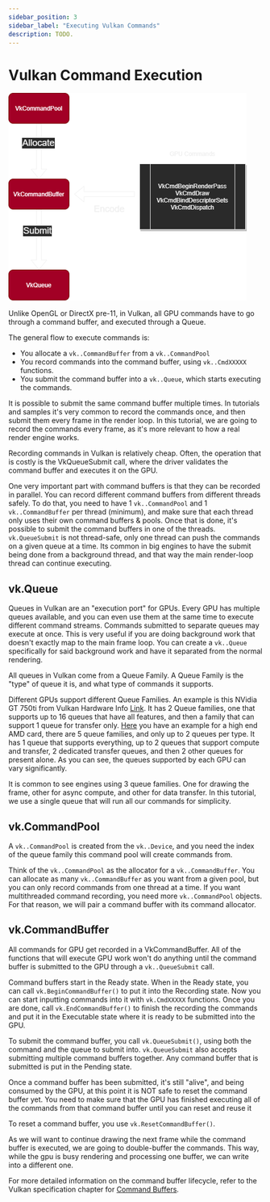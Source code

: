 ```yaml
---
sidebar_position: 3
sidebar_label: "Executing Vulkan Commands"
description: TODO.
---
```


# Vulkan Command Execution

![dd](./img/vkcommands.png)

Unlike OpenGL or DirectX pre-11, in Vulkan, all GPU commands have to go through a command
buffer, and executed through a Queue.

The general flow to execute commands is:

- You allocate a `vk..CommandBuffer` from a `vk..CommandPool`
- You record commands into the command buffer, using `vk..CmdXXXXX` functions.
- You submit the command buffer into a `vk..Queue`, which starts executing the commands.

It is possible to submit the same command buffer multiple times. In tutorials and samples it's
very common to record the commands once, and then submit them every frame in the render loop.
In this tutorial, we are going to record the commands every frame, as it's more relevant to how
a real render engine works.

Recording commands in Vulkan is relatively cheap. Often, the operation that is costly is the
VkQueueSubmit call, where the driver validates the command buffer and executes it on the GPU.

One very important part with command buffers is that they can be recorded in parallel. You can
record different command buffers from different threads safely. To do that, you need to have 1
`vk..CommandPool` and 1 `vk..CommandBuffer` per thread (minimum), and make sure that each thread
only uses their own command buffers & pools. Once that is done, it's possible to submit the
command buffers in one of the threads. `vk.QueueSubmit` is not thread-safe, only one thread can
push the commands on a given queue at a time. Its common in big engines to have the submit
being done from a background thread, and that way the main render-loop thread can continue
executing.

## vk.Queue

Queues in Vulkan are an "execution port" for GPUs. Every GPU has multiple queues available, and
you can even use them at the same time to execute different command streams. Commands submitted
to separate queues may execute at once. This is very useful if you are doing background work
that doesn't exactly map to the main frame loop. You can create a `vk..Queue` specifically for
said background work and have it separated from the normal rendering.

All queues in Vulkan come from a Queue Family. A Queue Family is the "type" of queue it is, and
what type of commands it supports.

Different GPUs support different Queue Families. An example is this NVidia GT 750ti from Vulkan
Hardware Info [Link](https://vulkan.gpuinfo.org/displayreport.php?id=8859#queuefamilies). It
has 2 Queue families, one that supports up to 16 queues that have all features, and then a
family that can support 1 queue for transfer only.
[Here](https://vulkan.gpuinfo.org/displayreport.php?id=24407#queuefamilies) you have an example
for a high end AMD card, there are 5 queue families, and only up to 2 queues per type. It has 1
queue that supports everything, up to 2 queues that support compute and transfer, 2 dedicated
transfer queues, and then 2 other queues for present alone. As you can see, the queues
supported by each GPU can vary significantly.

It is common to see engines using 3 queue families. One for drawing the frame, other for async
compute, and other for data transfer. In this tutorial, we use a single queue that will run all
our commands for simplicity.

## vk.CommandPool

A `vk..CommandPool` is created from the `vk..Device`, and you need the index of the queue family
this command pool will create commands from.

Think of the `vk..CommandPool` as the allocator for a `vk..CommandBuffer`. You can allocate as
many `vk..CommandBuffer` as you want from a given pool, but you can only record commands from
one thread at a time. If you want multithreaded command recording, you need more
`vk..CommandPool` objects. For that reason, we will pair a command buffer with its command
allocator.

## vk.CommandBuffer

All commands for GPU get recorded in a VkCommandBuffer. All of the functions that will execute
GPU work won't do anything until the command buffer is submitted to the GPU through a
`vk..QueueSubmit` call.

Command buffers start in the Ready state. When in the Ready state, you can call
`vk.BeginCommandBuffer()` to put it into the Recording state. Now you can start inputting
commands into it with `vk.CmdXXXXX` functions. Once you are done, call `vk.EndCommandBuffer()` to
finish the recording the commands and put it in the Executable state where it is ready to be
submitted into the GPU.

To submit the command buffer, you call `vk.QueueSubmit()`, using both the command and the queue
to submit into. `vk.QueueSubmit` also accepts submitting multiple command buffers together. Any
command buffer that is submitted is put in the Pending state.

Once a command buffer has been submitted, it's still "alive", and being consumed by the GPU, at
this point it is NOT safe to reset the command buffer yet. You need to make sure that the GPU
has finished executing all of the commands from that command buffer until you can reset and
reuse it

To reset a command buffer, you use `vk.ResetCommandBuffer()`.

As we will want to continue drawing the next frame while the command buffer is executed, we are
going to double-buffer the commands. This way, while the gpu is busy rendering and processing
one buffer, we can write into a different one.

For more detailed information on the command buffer lifecycle, refer to the Vulkan
specification chapter for [Command Buffers][].

[Command Buffers]: https://docs.vulkan.org/spec/latest/chapters/cmdbuffers.html#commandbuffers-lifecycle
